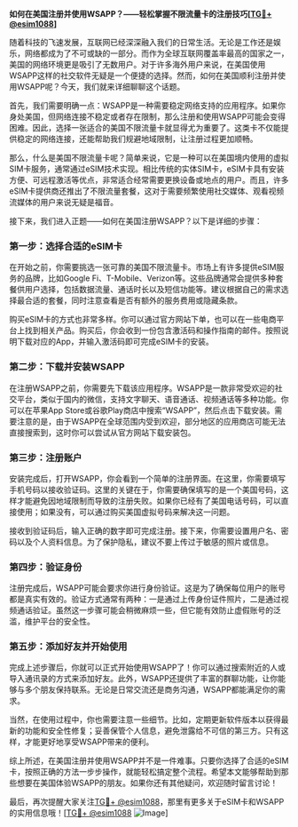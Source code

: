 **如何在美国注册并使用WSAPP？——轻松掌握不限流量卡的注册技巧[[TG💪+ @esim1088](https://t.me/s/esim1088)]**

随着科技的飞速发展，互联网已经深深融入我们的日常生活。无论是工作还是娱乐，网络都成为了不可或缺的一部分。而作为全球互联网覆盖率最高的国家之一，美国的网络环境更是吸引了无数用户。对于许多海外用户来说，在美国使用WSAPP这样的社交软件无疑是一个便捷的选择。然而，如何在美国顺利注册并使用WSAPP呢？今天，我们就来详细聊聊这个话题。

首先，我们需要明确一点：WSAPP是一种需要稳定网络支持的应用程序。如果你身处美国，但网络连接不稳定或者存在限制，那么注册和使用WSAPP可能会变得困难。因此，选择一张适合的美国不限流量卡就显得尤为重要了。这类卡不仅能提供稳定的网络连接，还能帮助我们规避地域限制，让注册过程更加顺畅。

那么，什么是美国不限流量卡呢？简单来说，它是一种可以在美国境内使用的虚拟SIM卡服务，通常通过eSIM技术实现。相比传统的实体SIM卡，eSIM卡具有安装方便、可远程激活等优点，非常适合经常需要更换设备或地点的用户。而且，许多eSIM卡提供商还推出了不限流量套餐，这对于需要频繁使用社交媒体、观看视频流媒体的用户来说无疑是福音。

接下来，我们进入正题——如何在美国注册WSAPP？以下是详细的步骤：

### 第一步：选择合适的eSIM卡

在开始之前，你需要挑选一张可靠的美国不限流量卡。市场上有许多提供eSIM服务的品牌，比如Google Fi、T-Mobile、Verizon等。这些品牌通常会提供多种套餐供用户选择，包括数据流量、通话时长以及短信功能等。建议根据自己的需求选择最合适的套餐，同时注意查看是否有额外的服务费用或隐藏条款。

购买eSIM卡的方式也非常多样。你可以通过官方网站下单，也可以在一些电商平台上找到相关产品。购买后，你会收到一份包含激活码和操作指南的邮件。按照说明下载对应的App，并输入激活码即可完成eSIM卡的安装。

### 第二步：下载并安装WSAPP

在注册WSAPP之前，你需要先下载该应用程序。WSAPP是一款非常受欢迎的社交平台，类似于国内的微信，支持文字聊天、语音通话、视频通话等多种功能。你可以在苹果App Store或谷歌Play商店中搜索“WSAPP”，然后点击下载安装。需要注意的是，由于WSAPP在全球范围内受到欢迎，部分地区的应用商店可能无法直接搜索到，这时你可以尝试从官方网站下载安装包。

### 第三步：注册账户

安装完成后，打开WSAPP，你会看到一个简单的注册界面。在这里，你需要填写手机号码以接收验证码。这里的关键在于，你需要确保填写的是一个美国号码，这样才能避免因地域限制而导致的注册失败。如果你已经有了美国电话号码，可以直接使用；如果没有，可以通过购买美国虚拟号码来解决这一问题。

接收到验证码后，输入正确的数字即可完成注册。接下来，你需要设置用户名、密码以及个人资料信息。为了保护隐私，建议不要上传过于敏感的照片或信息。

### 第四步：验证身份

注册完成后，WSAPP可能会要求你进行身份验证。这是为了确保每位用户的账号都是真实有效的。验证方式通常有两种：一是通过上传身份证件照片，二是通过视频通话验证。虽然这一步骤可能会稍微麻烦一些，但它能有效防止虚假账号的泛滥，维护平台的安全性。

### 第五步：添加好友并开始使用

完成上述步骤后，你就可以正式开始使用WSAPP了！你可以通过搜索附近的人或导入通讯录的方式来添加好友。此外，WSAPP还提供了丰富的群聊功能，让你能够与多个朋友保持联系。无论是日常交流还是商务沟通，WSAPP都能满足你的需求。

当然，在使用过程中，你也需要注意一些细节。比如，定期更新软件版本以获得最新的功能和安全性修复；妥善保管个人信息，避免泄露给不可信的第三方。只有这样，才能更好地享受WSAPP带来的便利。

综上所述，在美国注册并使用WSAPP并不是一件难事。只要你选择了合适的eSIM卡，按照正确的方法一步步操作，就能轻松搞定整个流程。希望本文能够帮助到那些想要在美国体验WSAPP的朋友。如果你还有其他疑问，欢迎随时留言讨论！

最后，再次提醒大家关注[TG💪+ @esim1088](https://t.me/s/esim1088)，那里有更多关于eSIM卡和WSAPP的实用信息哦！[[TG💪+ @esim1088](https://t.me/s/esim1088) ![Image](https://i.postimg.cc/4NQfJmqS/Snipaste-2025-05-13-00-14-12.png)]